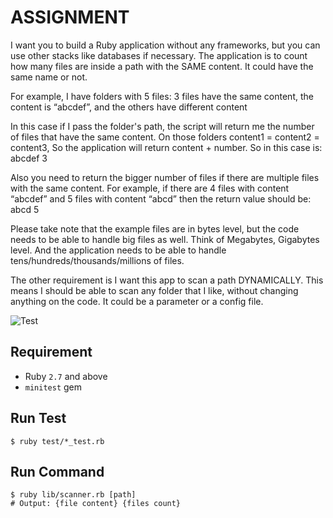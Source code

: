 # ASSIGNMENT

I want you to build a Ruby application without any frameworks, but you can use other stacks like databases if necessary. The application is to count how many files are inside a path with the SAME content. It could have the same name or not.

For example, I have folders with 5 files:
3 files have the same content, the content is “abcdef”, and the others have different content

In this case if I pass the folder's path, the script will return me the number of files that have the same content. On those folders content1 = content2 = content3, So the application will return content + number. So in this case is: abcdef 3

Also you need to return the bigger number of files if there are multiple files with the same content. For example, if there are 4 files with content “abcdef” and 5 files with content “abcd” then the return value should be: abcd 5

Please take note that the example files are in bytes level, but the code needs to be able to handle big files as well. Think of Megabytes, Gigabytes level. And the application needs to be able to handle tens/hundreds/thousands/millions of files.

The other requirement is I want this app to scan a path DYNAMICALLY. This means I should be able to scan any folder that I like, without changing anything on the code. It could be a parameter or a config file.

![Test](https://github.com/adiwids/virtualspirit_coding_test/actions/workflows/test.yml/badge.svg?branch=main)

## Requirement

* Ruby `2.7` and above
* `minitest` gem

## Run Test

```
$ ruby test/*_test.rb
```

## Run Command

```
$ ruby lib/scanner.rb [path]
# Output: {file content} {files count}
```
